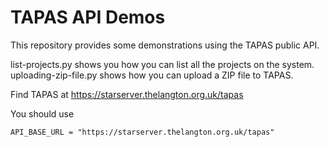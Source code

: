 TAPAS API Demos
===============

This repository provides some demonstrations using the TAPAS public API.

list-projects.py shows you how you can list all the projects on the system.
uploading-zip-file.py shows how you can upload a ZIP file to TAPAS.

Find TAPAS at https://starserver.thelangton.org.uk/tapas

You should use 
```
API_BASE_URL = "https://starserver.thelangton.org.uk/tapas"
```
